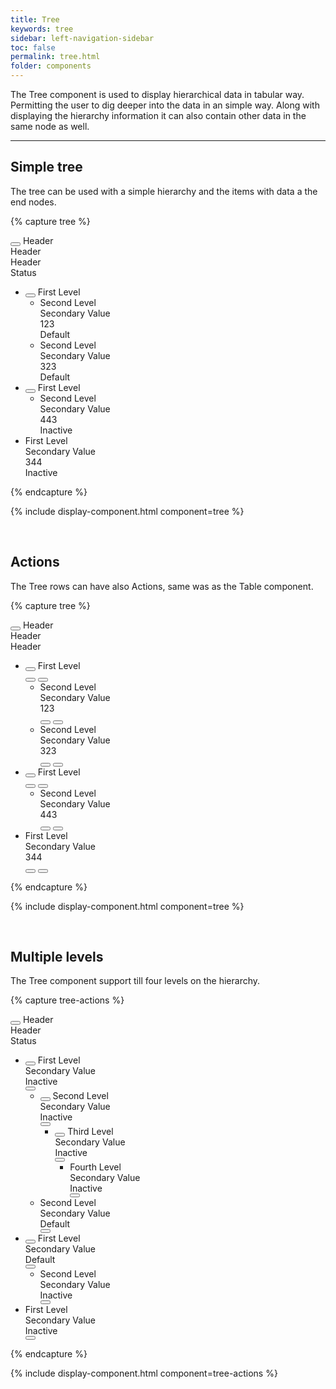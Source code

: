 ```yaml
---
title: Tree
keywords: tree
sidebar: left-navigation-sidebar
toc: false
permalink: tree.html
folder: components
---
```


The Tree component is used to display hierarchical data in tabular way. Permitting the user to dig deeper into the data in an simple way. Along with displaying the hierarchy information it can also contain other data in the same node as well.

<hr/>

## Simple tree

The tree can be used with a simple hierarchy and the items with data a the end nodes.

{% capture tree %}
<div class="fd-tree fd-tree--header">
    <div class="fd-tree__row fd-tree__row--header">
        <div class="fd-tree__col fd-tree__col--control">
            <button class="fd-tree__control" aria-label="Expand all" aria-controls="q3gqJ609" aria-pressed="false"></button>
            Header
        </div>
        <div class="fd-tree__col">
            Header
        </div>
        <div class="fd-tree__col">
            Header
        </div>
        <div class="fd-tree__col">
            Status
        </div>
    </div>
</div>
<ul class="fd-tree" id="q3gqJ609" role="tree">
    <li class="fd-tree__item" role="treeitem" id="wcPvE475" aria-expanded="false">
        <div class="fd-tree__row">
            <div class="fd-tree__col fd-tree__col--control">
                <button class="fd-tree__control" aria-label="Expand" aria-controls="wcPvE475" aria-pressed="false"></button>
                <a class="fd-has-font-weight-semi">First Level</a>
            </div>
        </div>
        <ul class="fd-tree__group fd-tree__group--sublevel-1 is-hidden" role="group" aria-hidden="true">
            <li class="fd-tree__item" role="treeitem">
                <div class="fd-tree__row">
                    <div class="fd-tree__col fd-tree__col--control">
                       Second Level
                    </div>
                    <div class="fd-tree__col">
                        Secondary Value
                    </div>
                    <div class="fd-tree__col">
                        123
                    </div>
                    <div class="fd-tree__col">
                        <span class="fd-label">
                            Default
                        </span>
                    </div>
                </div>
            </li>
            <li class="fd-tree__item" role="treeitem">
                <div class="fd-tree__row">
                    <div class="fd-tree__col fd-tree__col--control">
                        Second Level
                    </div>
                    <div class="fd-tree__col">
                        Secondary Value
                    </div>
                    <div class="fd-tree__col">
                        323
                    </div>
                    <div class="fd-tree__col">
                        <span class="fd-label">
                            Default
                        </span>
                    </div>
                </div>
            </li>
        </ul>
    </li>
    <li class="fd-tree__item" role="treeitem" id="to6w3377" aria-expanded="false">
        <div class="fd-tree__row">
            <div class="fd-tree__col fd-tree__col--control">
                <button class="fd-tree__control" aria-label="Expand" aria-controls="to6w3377" aria-pressed="false"></button>
                <a class="fd-has-font-weight-semi">First Level</a>
            </div>
        </div>
        <ul class="fd-tree__group fd-tree__group--sublevel-1 is-hidden" role="group" aria-hidden="true">
            <li class="fd-tree__item" role="treeitem">
                <div class="fd-tree__row">
                    <div class="fd-tree__col fd-tree__col--control">
                        Second Level
                    </div>
                    <div class="fd-tree__col">
                        Secondary Value
                    </div>
                    <div class="fd-tree__col">
                        443
                    </div>
                    <div class="fd-tree__col">
                        <span class="fd-label">
                            Inactive
                        </span>
                    </div>
                </div>
            </li>
        </ul>
    </li>
    <li class="fd-tree__item" role="treeitem">
        <div class="fd-tree__row">
            <div class="fd-tree__col fd-tree__col--control">
                First Level
            </div>
            <div class="fd-tree__col">
                Secondary Value
            </div>
            <div class="fd-tree__col">
                344
            </div>
            <div class="fd-tree__col">
                <span class="fd-label">
                    Inactive
                </span>
            </div>
        </div>
    </li>
</ul>
{% endcapture %}

{% include display-component.html component=tree %}

<br />

## Actions

The Tree rows can have also Actions, same was as the Table component.

{% capture tree %}
<div class="fd-tree fd-tree--header">
    <div class="fd-tree__row fd-tree__row--header">
        <div class="fd-tree__col fd-tree__col--control">
            <button class="fd-tree__control" aria-label="Expand all" aria-controls="a3gqJ609" aria-pressed="false"></button>
            Header
        </div>
        <div class="fd-tree__col">
            Header
        </div>
        <div class="fd-tree__col">
            Header
        </div>
        <div class="fd-tree__col">
        </div>
    </div>
</div>
<ul class="fd-tree" id="a3gqJ609" role="tree">
    <li class="fd-tree__item" role="treeitem" id="wcPvE476" aria-expanded="false">
        <div class="fd-tree__row">
            <div class="fd-tree__col fd-tree__col--control">
                <button class="fd-tree__control" aria-label="Expand" aria-controls="wcPvE476" aria-pressed="false"></button>
                <a class="fd-has-font-weight-semi">First Level</a>
            </div>
            <div class="fd-tree__col">
            </div>
            <div class="fd-tree__col">
            </div>
            <div class="fd-tree__col fd-tree__col--actions">
                <button class="fd-button fd-button--text fd-button--icon fd-button--small">
                    <span class="fd-icon fd-icon--edit fd-icon--small" role="presentation"></span>
                </button>
                <button class="fd-button fd-button--text fd-button--icon fd-button--small">
                    <span class="fd-icon fd-icon--close fd-icon--small" role="presentation"></span>
                </button>
            </div>
        </div>
        <ul class="fd-tree__group fd-tree__group--sublevel-1 is-hidden" role="group" aria-hidden="true">
            <li class="fd-tree__item" role="treeitem">
                <div class="fd-tree__row">
                    <div class="fd-tree__col fd-tree__col--control">
                       Second Level
                    </div>
                    <div class="fd-tree__col">
                        Secondary Value
                    </div>
                    <div class="fd-tree__col">
                        123
                    </div>
                    <div class="fd-tree__col fd-tree__col--actions">
                        <button class="fd-button fd-button--text fd-button--icon fd-button--small">
                            <span class="fd-icon fd-icon--edit fd-icon--small" role="presentation"></span>
                        </button>
                        <button class="fd-button fd-button--text fd-button--icon fd-button--small">
                            <span class="fd-icon fd-icon--close fd-icon--small" role="presentation"></span>
                        </button>
                    </div>
                </div>
            </li>
            <li class="fd-tree__item" role="treeitem">
                <div class="fd-tree__row">
                    <div class="fd-tree__col fd-tree__col--control">
                        Second Level
                    </div>
                    <div class="fd-tree__col">
                        Secondary Value
                    </div>
                    <div class="fd-tree__col">
                        323
                    </div>
                    <div class="fd-tree__col fd-tree__col--actions">
                        <button class="fd-button fd-button--text fd-button--icon fd-button--small">
                            <span class="fd-icon fd-icon--edit fd-icon--small" role="presentation"></span>
                        </button>
                        <button class="fd-button fd-button--text fd-button--icon fd-button--small">
                            <span class="fd-icon fd-icon--close fd-icon--small" role="presentation"></span>
                        </button>
                    </div>
                </div>
            </li>
        </ul>
    </li>
    <li class="fd-tree__item" role="treeitem" id="to6w3378" aria-expanded="false">
        <div class="fd-tree__row">
            <div class="fd-tree__col fd-tree__col--control">
                <button class="fd-tree__control" aria-label="Expand" aria-controls="to6w3378" aria-pressed="false"></button>
                <a class="fd-has-font-weight-semi">First Level</a>
            </div>
            <div class="fd-tree__col">
            </div>
            <div class="fd-tree__col">
            </div>
            <div class="fd-tree__col fd-tree__col--actions">
                <button class="fd-button fd-button--text fd-button--icon fd-button--small">
                    <span class="fd-icon fd-icon--edit fd-icon--small" role="presentation"></span>
                </button>
                <button class="fd-button fd-button--text fd-button--icon fd-button--small">
                    <span class="fd-icon fd-icon--close fd-icon--small" role="presentation"></span>
                </button>
            </div>
        </div>
        <ul class="fd-tree__group fd-tree__group--sublevel-1 is-hidden" role="group" aria-hidden="true">
            <li class="fd-tree__item" role="treeitem">
                <div class="fd-tree__row">
                    <div class="fd-tree__col fd-tree__col--control">
                        Second Level
                    </div>
                    <div class="fd-tree__col">
                        Secondary Value
                    </div>
                    <div class="fd-tree__col">
                        443
                    </div>
                    <div class="fd-tree__col fd-tree__col--actions">
                        <button class="fd-button fd-button--text fd-button--icon fd-button--small">
                            <span class="fd-icon fd-icon--edit fd-icon--small" role="presentation"></span>
                        </button>
                        <button class="fd-button fd-button--text fd-button--icon fd-button--small">
                            <span class="fd-icon fd-icon--close fd-icon--small" role="presentation"></span>
                        </button>
                    </div>
                </div>
            </li>
        </ul>
    </li>
    <li class="fd-tree__item" role="treeitem">
        <div class="fd-tree__row">
            <div class="fd-tree__col fd-tree__col--control">
                First Level
            </div>
            <div class="fd-tree__col">
                Secondary Value
            </div>
            <div class="fd-tree__col">
                344
            </div>
            <div class="fd-tree__col fd-tree__col--actions">
                <button class="fd-button fd-button--text fd-button--icon fd-button--small">
                    <span class="fd-icon fd-icon--edit fd-icon--small" role="presentation"></span>
                </button>
                <button class="fd-button fd-button--text fd-button--icon fd-button--small">
                    <span class="fd-icon fd-icon--close fd-icon--small" role="presentation"></span>
                </button>
            </div>
        </div>
    </li>
</ul>
{% endcapture %}

{% include display-component.html component=tree %}

<br />


## Multiple levels

The Tree component support till four levels on the hierarchy.

{% capture tree-actions %}
<div class="fd-tree fd-tree--header">
    <div class="fd-tree__row fd-tree__row--header">
        <div class="fd-tree__col fd-tree__col--control">
            <button class="fd-tree__control" aria-label="Expand all" aria-controls="b3gqJ609" aria-pressed="false"></button>
            Header
        </div>
        <div class="fd-tree__col">
            Header
        </div>
        <div class="fd-tree__col">
            Status
        </div>
        <div class="fd-tree__col fd-tree__col--actions">
        </div>
    </div>
</div>
<ul class="fd-tree" id="b3gqJ609" role="tree">
    <li class="fd-tree__item" role="treeitem" id="acPvE475" aria-expanded="false">
        <div class="fd-tree__row">
            <div class="fd-tree__col fd-tree__col--control">
                <button class="fd-tree__control" aria-label="Expand" aria-controls="acPvE475" aria-pressed="false"></button>
                <a class="fd-has-font-weight-semi">First Level</a>
            </div>
            <div class="fd-tree__col">
                Secondary Value
            </div>
            <div class="fd-tree__col">
                <span class="fd-label">
                    Inactive
                </span>
            </div>
            <div class="fd-tree__col fd-tree__col--actions">
                <button class="fd-button fd-button--icon fd-button--text" aria-label="More">
                    <span class="fd-icon fd-icon--more fd-icon--small" role="presentation"></span>
                </button>
            </div>
        </div>
        <ul class="fd-tree__group fd-tree__group--sublevel-1 is-hidden" role="group" aria-hidden="true">
            <li class="fd-tree__item" role="treeitem" id="a2Qhp313" aria-expanded="false">
                <div class="fd-tree__row">
                    <div class="fd-tree__col fd-tree__col--control">
                        <button class="fd-tree__control" aria-label="Expand" aria-controls="a2Qhp313" aria-pressed="false"></button>
                        <a class="fd-has-font-weight-semi">Second Level</a>
                    </div>
                    <div class="fd-tree__col">
                        Secondary Value
                    </div>
                    <div class="fd-tree__col">
                        <span class="fd-label">
                            Inactive
                        </span>
                    </div>
                    <div class="fd-tree__col fd-tree__col--actions">
                        <button class="fd-button fd-button--icon fd-button--text" aria-label="More">
                            <span class="fd-icon fd-icon--more fd-icon--small" role="presentation"></span>
                        </button>
                    </div>
                </div>
                <ul class="fd-tree__group fd-tree__group--sublevel-2 is-hidden" role="group" aria-hidden="true">
                    <li class="fd-tree__item" role="treeitem" id="aKWZR356" aria-expanded="false">
                        <div class="fd-tree__row">
                            <div class="fd-tree__col fd-tree__col--control">
                                <button class="fd-tree__control" aria-label="Expand" aria-controls="aKWZR356" aria-pressed="false"></button>
                                <a class="fd-has-font-weight-semi">Third Level</a>
                            </div>
                            <div class="fd-tree__col">
                                Secondary Value
                            </div>
                            <div class="fd-tree__col">
                                <span class="fd-label">
                                    Inactive
                                </span>
                            </div>
                            <div class="fd-tree__col fd-tree__col--actions">
                                <button class="fd-button fd-button--icon fd-button--text" aria-label="More">
                                    <span class="fd-icon fd-icon--more fd-icon--small" role="presentation"></span>
                                </button>
                            </div>
                        </div>
                        <ul class="fd-tree__group fd-tree__group--sublevel-3 is-hidden" role="group" aria-hidden="true">
                            <li class="fd-tree__item" role="treeitem">
                                <div class="fd-tree__row">
                                    <div class="fd-tree__col fd-tree__col--control">
                                        Fourth Level
                                    </div>
                                    <div class="fd-tree__col">
                                        Secondary Value
                                    </div>
                                    <div class="fd-tree__col">
                                        <span class="fd-label">
                                            Inactive
                                        </span>
                                    </div>
                                    <div class="fd-tree__col fd-tree__col--actions">
                                        <button class="fd-button fd-button--icon fd-button--text" aria-label="More">
                                            <span class="fd-icon fd-icon--more fd-icon--small" role="presentation"></span>
                                        </button>
                                    </div>
                                </div>
                            </li>
                        </ul>
                    </li>
                </ul>
            </li>
            <li class="fd-tree__item" role="treeitem">
                <div class="fd-tree__row">
                    <div class="fd-tree__col fd-tree__col--control">
                        Second Level
                    </div>
                    <div class="fd-tree__col">
                        Secondary Value
                    </div>
                    <div class="fd-tree__col">
                        <span class="fd-label">
                            Default
                        </span>
                    </div>
                    <div class="fd-tree__col fd-tree__col--actions">
                        <button class="fd-button fd-button--icon fd-button--text" aria-label="More">
                            <span class="fd-icon fd-icon--more fd-icon--small" role="presentation"></span>
                        </button>
                    </div>
                </div>
            </li>
        </ul>
    </li>
    <li class="fd-tree__item" role="treeitem" id="ao6w3377" aria-expanded="false">
        <div class="fd-tree__row">
            <div class="fd-tree__col fd-tree__col--control">
                <button class="fd-tree__control" aria-label="Expand" aria-controls="ao6w3377" aria-pressed="false"></button>
                <a class="fd-has-font-weight-semi">First Level</a>
            </div>
            <div class="fd-tree__col">
                Secondary Value
            </div>
            <div class="fd-tree__col">
                <span class="fd-label">
                    Default
                </span>
            </div>
            <div class="fd-tree__col fd-tree__col--actions">
                <button class="fd-button fd-button--icon fd-button--text" aria-label="More">
                    <span class="fd-icon fd-icon--more fd-icon--small" role="presentation"></span>
                </button>
            </div>
        </div>
        <ul class="fd-tree__group fd-tree__group--sublevel-1 is-hidden" role="group" aria-hidden="true">
            <li class="fd-tree__item" role="treeitem">
                <div class="fd-tree__row">
                    <div class="fd-tree__col fd-tree__col--control">
                        Second Level
                    </div>
                    <div class="fd-tree__col">
                        Secondary Value
                    </div>
                    <div class="fd-tree__col">
                        <span class="fd-label">
                            Inactive
                        </span>
                    </div>
                    <div class="fd-tree__col fd-tree__col--actions">
                        <button class="fd-button fd-button--icon fd-button--text" aria-label="More">
                            <span class="fd-icon fd-icon--more fd-icon--small" role="presentation"></span>
                        </button>
                    </div>
                </div>
            </li>
        </ul>
    </li>
    <li class="fd-tree__item" role="treeitem">
        <div class="fd-tree__row">
            <div class="fd-tree__col fd-tree__col--control">
                First Level
            </div>
            <div class="fd-tree__col">
                Secondary Value
            </div>
            <div class="fd-tree__col">
                <span class="fd-label">
                    Inactive
                </span>
            </div>
            <div class="fd-tree__col fd-tree__col--actions">
                <button class="fd-button fd-button--icon fd-button--text" aria-label="More">
                    <span class="fd-icon fd-icon--more fd-icon--small" role="presentation"></span>
                </button>
            </div>
        </div>
    </li>
</ul>
{% endcapture %}

{% include display-component.html component=tree-actions %}
